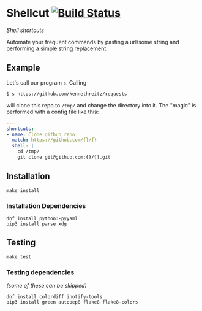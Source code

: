 # Shellcut [![Build Status](https://travis-ci.org/radomirbosak/shellcut.svg?branch=master)](https://travis-ci.org/radomirbosak/shellcut)

_Shell shortcuts_

Automate your frequent commands by pasting a url/some string and performing a simple string replacement.

## Example

Let's call our program `s`. Calling
```
$ s https://github.com/kennethreitz/requests
```

will clone this repo to `/tmp/` and change the directory into it. The "magic" is performed with a config file like this:

```yaml
---
shortcuts:
- name: Clone github repo
  match: https://github.com/{}/{}
  shell: |
    cd /tmp/
    git clone git@github.com:{}/{}.git

```

## Installation
```
make install
```

### Installation Dependencies

```
dnf install python3-pyyaml
pip3 install parse xdg
```

## Testing
```
make test
```

### Testing dependencies
_(some of these can be skipped)_
```
dnf install colordiff inotify-tools
pip3 install green autopep8 flake8 flake8-colors
```
